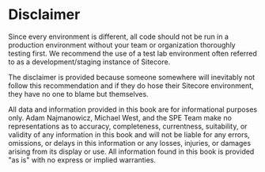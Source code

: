 # Disclaimer

Since every environment is different, all code should not be run in a production environment without your team or organization thoroughly testing first. We recommend the use of a test lab environment often referred to as a development/staging instance of Sitecore.

The disclaimer is provided because someone somewhere will inevitably not follow this recommendation and if they do hose their Sitecore environment, they have no one to blame but themselves.

All data and information provided in this book are for informational purposes only. Adam Najmanowicz, Michael West, and the SPE Team make no representations as to accuracy, completeness, currentness, suitability, or validity of any information in this book and will not be liable for any errors, omissions, or delays in this information or any losses, injuries, or damages arising from its display or use. All information found in this book is provided "as is" with no express or implied warranties.

